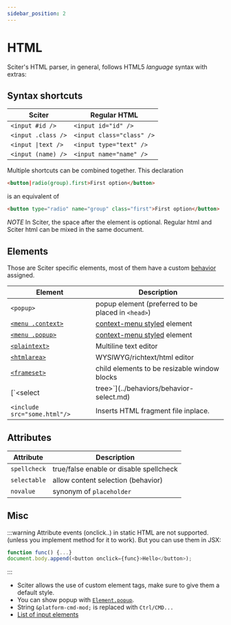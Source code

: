 ```yaml
---
sidebar_position: 2
---
```



# HTML

Sciter's HTML parser, in general, follows HTML5 *language* syntax with extras:

## Syntax shortcuts

| Sciter | Regular HTML |
| ------ | ------------ |
| `<input #id />`    | `<input id="id" />`
| `<input .class />` | `<input class="class" />`
| `<input \|text />` | `<input type="text" />`
| `<input (name) />` | `<input name="name" />`

Multiple shortcuts can be combined together. This declaration 

```html
<button|radio(group).first>First option</button>
```

is an equivalent of 

```html
<button type="radio" name="group" class="first">First option</button>
```

_NOTE_ In Sciter, the space after the element is optional. Regular html and Sciter html can be mixed in the same document.

## Elements

Those are Sciter specific elements, most of them have a custom [behavior](../behaviors/README.md) assigned.

| Element | Description |
| ------- | ----------- |
| `<popup>` | popup element (preferred to be placed in `<head>`)
| [`<menu .context>`](../behaviors/behavior-menu.md)  | [context-menu styled](../CSS/properties#context-menu) element
| [`<menu .popup>`](../behaviors/behavior-menu.md)  | [context-menu styled](../CSS/properties#context-menu) element
| [`<plaintext>`](../behaviors/behavior-plaintext.md) | Multiline text editor
| [`<htmlarea>`](../behaviors/behavior-richtext.md) | WYSIWYG/richtext/html editor
| [`<frameset>`](../behaviors/behavior-frame-set.md) | child elements to be resizable window blocks
| [`<select|tree>`](../behaviors/behavior-select.md) | Tree-list select element, one of [behavior select](behaviors/README.md) types
| `<include src="some.html"/>` | Inserts HTML fragment file inplace.


## Attributes

| Attribute  | Description |
| ---------  | ----------- |
| `spellcheck` | true/false enable or disable spellcheck
| `selectable` | allow content selection (behavior)
| `novalue`    | synonym of `placeholder`

## Misc

:::warning
Attribute events (onclick..) in static HTML are not supported. (unless you implement method for it to work). But you can use them in JSX:
  ```js
  function func() {...}
  document.body.append(<button onclick={func}>Hello</button>);
  ```
:::

- Sciter allows the use of custom element tags, make sure to give them a default style.
- You can show popup with [`Element.popup`](../DOM/Element#popup).
- String `&platform-cmd-mod;` is replaced with `Ctrl/CMD...`
- [List of input elements](html-inputs)
